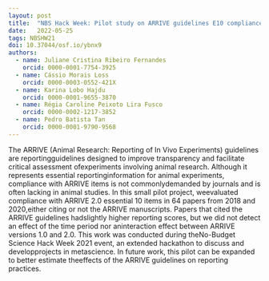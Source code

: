 ```yaml
---
layout: post
title:  "NBS Hack Week: Pilot study on ARRIVE guidelines E10 compliance"
date:   2022-05-25
tags: NBSHW21
doi: 10.37044/osf.io/ybnx9
authors:
  - name: Juliane Cristina Ribeiro Fernandes
    orcid: 0000-0001-7754-3925
  - name: Cássio Morais Loss
    orcid: 0000-0003-0552-421X
  - name: Karina Lobo Hajdu
    orcid: 0000-0001-9655-3870
  - name: Régia Caroline Peixoto Lira Fusco
    orcid: 0000-0002-1217-3852
  - name: Pedro Batista Tan
    orcid: 0000-0001-9790-9568
---
```


The ARRIVE (Animal Research: Reporting of In Vivo Experiments) guidelines are reportingguidelines designed to improve transparency and facilitate critical assessment ofexperiments involving animal research. Although it represents essential reportinginformation for animal experiments, compliance with ARRIVE items is not commonlydemanded by journals and is often lacking in animal studies. In this small pilot project, weevaluated compliance with ARRIVE 2.0 essential 10 items in 64 papers from 2018 and 2020,either citing or not the ARRIVE manuscripts. Papers that cited the ARRIVE guidelines hadslightly higher reporting scores, but we did not detect an effect of the time period nor aninteraction effect between ARRIVE versions 1.0 and 2.0. This work was conducted during theNo-Budget Science Hack Week 2021 event, an extended hackathon to discuss and developprojects in metascience. In future work, this pilot can be expanded to better estimate theeffects of the ARRIVE guidelines on reporting practices.

